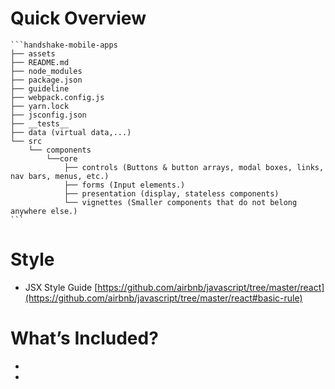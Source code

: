 # Quick Overview
    ```handshake-mobile-apps
    ├── assets
    ├── README.md
    ├── node_modules
    ├── package.json
    ├── guideline
    ├── webpack.config.js
    ├── yarn.lock
    ├── jsconfig.json
    ├── __tests__
    ├── data (virtual data,...)
    └── src
        └── components
            └──core
                ├── controls (Buttons & button arrays, modal boxes, links, nav bars, menus, etc.)
                ├── forms (Input elements.)
                ├── presentation (display, stateless components)
                └── vignettes (Smaller components that do not belong anywhere else.)
    ```
# Style
- JSX Style Guide [https://github.com/airbnb/javascript/tree/master/react](https://github.com/airbnb/javascript/tree/master/react#basic-rule)

# What’s Included?
  - 
  - 
